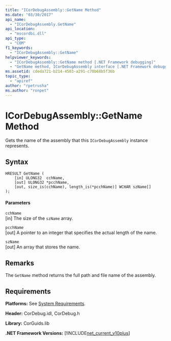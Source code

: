 ```yaml
---
title: "ICorDebugAssembly::GetName Method"
ms.date: "03/30/2017"
api_name: 
  - "ICorDebugAssembly.GetName"
api_location: 
  - "mscordbi.dll"
api_type: 
  - "COM"
f1_keywords: 
  - "ICorDebugAssembly::GetName"
helpviewer_keywords: 
  - "ICorDebugAssembly::GetName method [.NET Framework debugging]"
  - "GetName method, ICorDebugAssembly interface [.NET Framework debugging]"
ms.assetid: cdeda721-b214-4503-a291-c70b68b5f36b
topic_type: 
  - "apiref"
author: "rpetrusha"
ms.author: "ronpet"
---
```

# ICorDebugAssembly::GetName Method
Gets the name of the assembly that this `ICorDebugAssembly` instance represents.  
  
## Syntax  
  
```  
HRESULT GetName (  
    [in] ULONG32  cchName,  
    [out] ULONG32 *pcchName,  
    [out, size_is(cchName), length_is(*pcchName)] WCHAR szName[]  
);  
```  
  
#### Parameters  
 `cchName`  
 [in] The size of the `szName` array.  
  
 `pcchName`  
 [out] A pointer to an integer that specifies the actual length of the name.  
  
 `szName`  
 [out] An array that stores the name.  
  
## Remarks  
 The `GetName` method returns the full path and file name of the assembly.  
  
## Requirements  
 **Platforms:** See [System Requirements](../../../../docs/framework/get-started/system-requirements.md).  
  
 **Header:** CorDebug.idl, CorDebug.h  
  
 **Library:** CorGuids.lib  
  
 **.NET Framework Versions:** [!INCLUDE[net_current_v10plus](../../../../includes/net-current-v10plus-md.md)]
